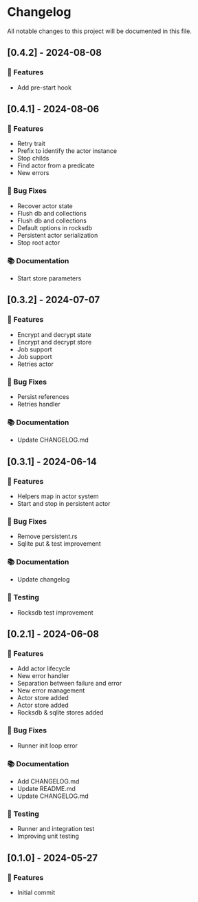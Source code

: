 # Changelog

All notable changes to this project will be documented in this file.

## [0.4.2] - 2024-08-08

### 🚀 Features

- Add pre-start hook

## [0.4.1] - 2024-08-06

### 🚀 Features

- Retry trait
- Prefix to identify the actor instance
- Stop childs
- Find actor from a predicate
- New errors

### 🐛 Bug Fixes

- Recover actor state
- Flush db and collections
- Flush db and collections
- Default options in rocksdb
- Persistent actor serialization
- Stop root actor

### 📚 Documentation

- Start store parameters

## [0.3.2] - 2024-07-07

### 🚀 Features

- Encrypt and decrypt state
- Encrypt and decrypt store
- Job support
- Job support
- Retries actor

### 🐛 Bug Fixes

- Persist references
- Retries handler

### 📚 Documentation

- Update CHANGELOG.md

## [0.3.1] - 2024-06-14

### 🚀 Features

- Helpers map in actor system
- Start and stop in persistent actor

### 🐛 Bug Fixes

- Remove persistent.rs
- Sqlite put & test improvement

### 📚 Documentation

- Update changelog

### 🧪 Testing

- Rocksdb test improvement

## [0.2.1] - 2024-06-08

### 🚀 Features

- Add actor lifecycle
- New error handler
- Separation between failure and error
- New error management
- Actor store added
- Actor store added
- Rocksdb & sqlite stores added

### 🐛 Bug Fixes

- Runner init loop error

### 📚 Documentation

- Add CHANGELOG.md
- Update README.md
- Update CHANGELOG.md

### 🧪 Testing

- Runner and integration test
- Improving unit testing

## [0.1.0] - 2024-05-27

### 🚀 Features

- Initial commit

<!-- generated by git-cliff -->
